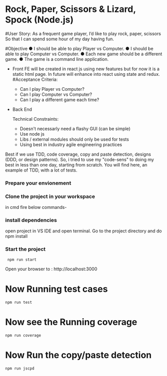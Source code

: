 # Rock, Paper, Scissors & Lizard, Spock (Node.js)

#User Story:
As a frequent game player, I’d like to play rock, paper, scissors
So that I can spend some hour of my day having fun.

#Objective
● I should be able to play Player vs Computer.
● I should be able to play Computer vs Computer.
● Each new game should be a different game.
● The game is a command line application.
- Front
  FE will be created in react js using new features but for now it is a static html page.
  In future will enhance into react using state and redux. 
#Acceptance Criteria:

  - Can I play Player vs Computer?
  - Can I play Computer vs Computer?
  - Can I play a different game each time?

- Back End

  Technical Constraints:

  - Doesn't necessarly need a flashy GUI (can be simple)
  - Use node js
  - Libs / external modules should only be used for tests
  - Using best in industry agile engineering practices

Best if we use TDD, code coverage, copy and paste detection, designs (DDD, or design patterns).
So, i tried to use my "code-sens" to doing my best in less than one day, starting from scratch.
You will find here, an example of TDD, with a lot of tests.

### Prepare your envionement
### Clone the project in your workspace
in cmd fire below commands-

### install dependencies
open project in VS IDE and open terminal.
Go to the project directory and do
     npm install
### Start the project

     npm run start

Open your browser to : http://localhost:3000
# Now Running test cases

    npm run test

# Now see the Running coverage

    npm run coverage
# Now Run the copy/paste detection

    npm run jscpd

